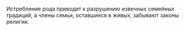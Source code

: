 Истребление рода приводит к разрушению извечных семейных традиций, а члены семьи, оставшиеся в живых, забывают законы религии.